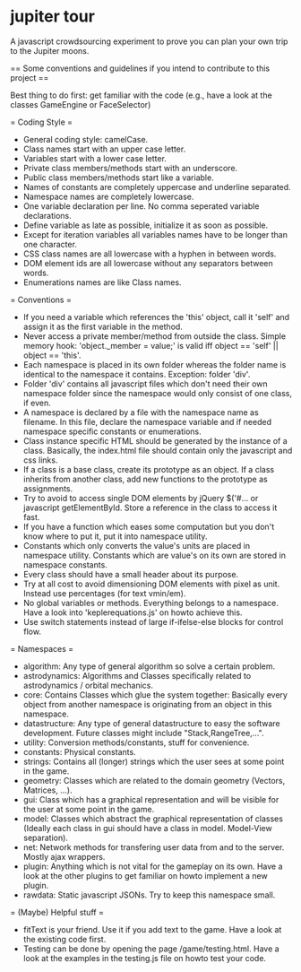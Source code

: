 jupiter tour
============

A javascript crowdsourcing experiment to prove you can plan your own trip to the Jupiter moons.

== Some conventions and guidelines if you intend to contribute to this project ==

Best thing to do first: get familiar with the code (e.g., have a look at the classes GameEngine or FaceSelector)

= Coding Style =
 - General coding style: camelCase.
 - Class names start with an upper case letter.
 - Variables start with a lower case letter.
 - Private class members/methods start with an underscore.
 - Public class members/methods start like a variable.
 - Names of constants are completely uppercase and underline separated.
 - Namespace names are completely lowercase.
 - One variable declaration per line. No comma seperated variable declarations.
 - Define variable as late as possible, initialize it as soon as possible.
 - Except for iteration variables all variables names have to be longer than one character.
 - CSS class names are all lowercase with a hyphen in between words.
 - DOM element ids are all lowercase without any separators between words.
 - Enumerations names are like Class names.
 
= Conventions =
 - If you need a variable which references the 'this' object, call it 'self' and assign it as the first variable in the method.
 - Never access a private member/method from outside the class. Simple memory hook: 'object._member = value;' is valid iff object == 'self' || object == 'this'.
 - Each namespace is placed in its own folder whereas the folder name is identical to the namespace it contains. Exception: folder 'div'.
 - Folder 'div' contains all javascript files which don't need their own namespace folder since the namespace would only consist of one class, if even.
 - A namespace is declared by a file with the namespace name as filename. In this file, declare the namespace variable and if needed namespace specific constants or enumerations.
 - Class instance specific HTML should be generated by the instance of a class. Basically, the index.html file should contain only the javascript and css links.
 - If a class is a base class, create its prototype as an object. If a class inherits from another class, add new functions to the prototype as assignments.
 - Try to avoid to access single DOM elements by jQuery $('#... or javascript getElementById. Store a reference in the class to access it fast.
 - If you have a function which eases some computation but you don't know where to put it, put it into namespace utility.
 - Constants which only converts the value's units are placed in namespace utility. Constants which are value's on its own are stored in namespace constants.
 - Every class should have a small header about its purpose.
 - Try at all cost to avoid dimensioning DOM elements with pixel as unit. Instead use percentages (for text vmin/em).
 - No global variables or methods. Everything belongs to a namespace. Have a look into 'keplerequations.js' on howto achieve this.
 - Use switch statements instead of large if-ifelse-else blocks for control flow.
 
= Namespaces =
 - algorithm: Any type of general algorithm so solve a certain problem.
 - astrodynamics: Algorithms and Classes specifically related to astrodynamics / orbital mechanics.
 - core: Contains Classes which glue the system together: Basically every object from another namespace is originating from an object in this namespace.
 - datastructure: Any type of general datastructure to easy the software development. Future classes might include "Stack,RangeTree,...".
 - utility: Conversion methods/constants, stuff for convenience.
 - constants: Physical constants.
 - strings: Contains all (longer) strings which the user sees at some point in the game.
 - geometry: Classes which are related to the domain geometry (Vectors, Matrices, ...).
 - gui: Class which has a graphical representation and will be visible for the user at some point in the game. 
 - model: Classes which abstract the graphical representation of classes (Ideally each class in gui should have a class in model. Model-View separation).
 - net: Network methods for transfering user data from and to the server. Mostly ajax wrappers.
 - plugin: Anything which is not vital for the gameplay on its own. Have a look at the other plugins to get familiar on howto implement a new plugin.
 - rawdata: Static javascript JSONs. Try to keep this namespace small.
 
 = (Maybe) Helpful stuff =
 - fitText is your friend. Use it if you add text to the game. Have a look at the existing code first.
 - Testing can be done by opening the page /game/testing.html. Have a look at the examples in the testing.js file on howto test your code.